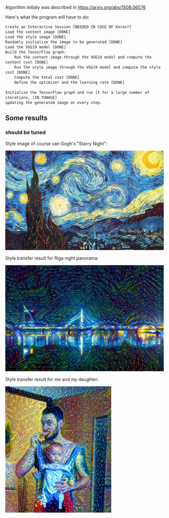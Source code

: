
Algorithm initialy was described in https://arxiv.org/abs/1508.06576

Here's what the program will have to do:

    Create an Interactive Session [NEEDED IN CASE OF Keras?]
    Load the content image [DONE]
    Load the style image [DONE]
    Randomly initialize the image to be generated [DONE]
    Load the VGG19 model [DONE]
    Build the TensorFlow graph:
        Run the content image through the VGG19 model and compute the content cost [DONE]
        Run the style image through the VGG19 model and compute the style cost [DONE]
        Compute the total cost [DONE]
        Define the optimizer and the learning rate [DONE]

    Initialize the TensorFlow graph and run it for a large number of iterations, [IN TUNAGE]
    updating the generated image at every step.

## Some results 
### should be tuned

Style image of course van Gogh's "Starry Night":  

![alt text](data/StarryNight.jpg "van Gogh 'Starry Night'")

Style transfer result for Riga night panorama:

![alt text](data/riga_at_iteration_8.png)

Style transfer result for me and my daughter:

![alt text](data/me_and_daughter_iteration_6.png)
